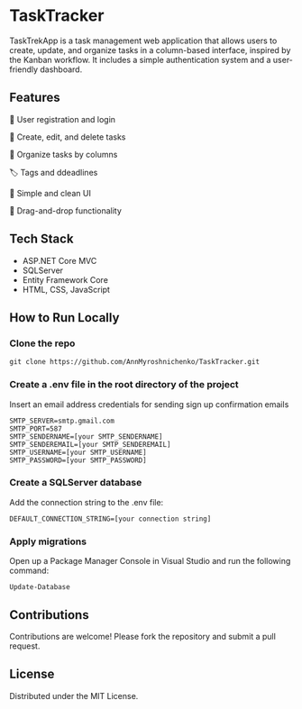 # TaskTracker
TaskTrekApp is a task management web application that allows users to create, update, and organize tasks in a column-based interface, inspired by the Kanban workflow. It includes a simple authentication system and a user-friendly dashboard.

## Features

🔐 User registration and login

🧾 Create, edit, and delete tasks

🧩 Organize tasks by columns

🏷️ Tags and ddeadlines

🧠 Simple and clean UI

🔄 Drag-and-drop functionality

## Tech Stack
- ASP.NET Core MVC
- SQLServer
- Entity Framework Core
- HTML, CSS, JavaScript

## How to Run Locally
### Clone the repo

``` 
git clone https://github.com/AnnMyroshnichenko/TaskTracker.git
```

### Create a .env file in the root directory of the project

Insert an email address credentials for sending sign up confirmation emails

```
SMTP_SERVER=smtp.gmail.com
SMTP_PORT=587
SMTP_SENDERNAME=[your SMTP_SENDERNAME]
SMTP_SENDEREMAIL=[your SMTP_SENDEREMAIL]
SMTP_USERNAME=[your SMTP_USERNAME]
SMTP_PASSWORD=[your SMTP_PASSWORD]
```

### Create a SQLServer database

Add the connection string to the .env file:

```
DEFAULT_CONNECTION_STRING=[your connection string]
```

### Apply migrations

Open up a Package Manager Console in Visual Studio and run the following command:

```
Update-Database
```

## Contributions
Contributions are welcome! Please fork the repository and submit a pull request.

## License
Distributed under the MIT License.
